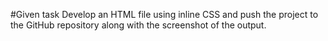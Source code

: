 #Given task
Develop an HTML file using inline CSS and push the project to the GitHub repository along with the screenshot of the output.
